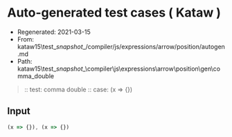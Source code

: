 # Auto-generated test cases ( Kataw )
- Regenerated: 2021-03-15
- From: kataw15\test\__snapshot__/compiler/js/expressions/arrow/position/autogen.md
- Path: kataw15\test\__snapshot__\compiler\js\expressions\arrow\position\gen\comma_double
> :: test: comma double
> :: case: (x => {})
## Input

`````js
(x => {}), (x => {})
`````
